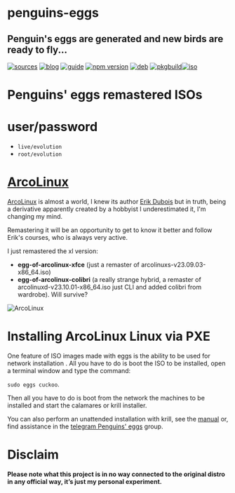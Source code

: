 penguins-eggs
=============

## Penguin&#39;s eggs are generated and new birds are ready to fly...
[![sources](https://img.shields.io/badge/github-sources-cyan)](https://github.com/pieroproietti/penguins-eggs)
[![blog](https://img.shields.io/badge/blog-penguin's%20eggs-cyan)](https://penguins-eggs.net)
[![guide](https://img.shields.io/badge/guide-penguin's%20eggs-cyan)](https://penguins-eggs.net/docs/Tutorial/eggs-users-guide)
[![npm version](https://img.shields.io/npm/v/penguins-eggs.svg)](https://npmjs.org/package/penguins-eggs)
[![deb](https://img.shields.io/badge/deb-packages-blue)](https://sourceforge.net/projects/penguins-eggs/files/DEBS)
[![pkgbuild](https://img.shields.io/badge/pkgbuild-packages-blue)](https://sourceforge.net/projects/penguins-eggs/files/PKGBUILD)[![iso](https://img.shields.io/badge/iso-images-cyan)](https://sourceforge.net/projects/penguins-eggs/files/ISOS)

# Penguins' eggs remastered ISOs

# user/password
* ```live/evolution```
* ```root/evolution```

# [ArcoLinux](https://arcolinux.com/)
 
[ArcoLinux](https://arcolinux.com/) is almost a world, I knew its author [Erik Dubois](https://www.youtube.com/channel/UCJdmdUp5BrsWsYVQUylCMLg) but in truth, being a derivative apparently created by a hobbyist I underestimated it, I'm changing my mind.

Remastering it will be an opportunity to get to know it better and follow Erik's courses, who is always very active.

I just remastered the xl version:

* **egg-of-arcolinux-xfce** (just a remaster of arcolinuxs-v23.09.03-x86_64.iso)
* **egg-of-arcolinux-colibri** (a really strange hybrid, a remaster of arcolinuxd-v23.10.01-x86_64.iso just CLI and added colibri from wardrobe). Will survive?

![ArcoLinux](https://user-images.githubusercontent.com/958613/269377369-92211ec1-eee2-4301-91c6-eb64c52232a6.png)

# Installing ArcoLinux Linux via PXE

One feature of ISO images made with eggs is the ability to be used for network installation . All you have to do is boot the ISO to be installed, open a terminal window and type the command: 

```sudo eggs cuckoo```.

Then all you have to do is boot from the network the machines to be installed and start the calamares or krill installer.

You can also perform an unattended installation with krill, see the [manual](https://penguins-eggs.net/docs/Tutorial/english) or, find assistance in the [telegram Penguins' eggs](https://t.me/penguins_eggs) group.


# Disclaim

__Please note what this project is in no way connected to the original distro in any official way, it’s just my personal experiment.__
